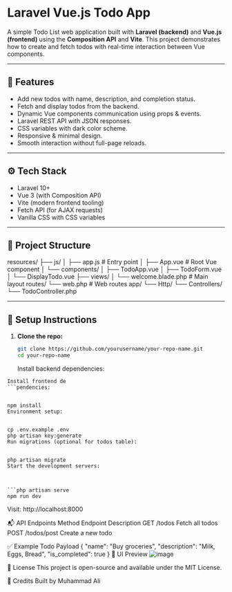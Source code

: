# Laravel Vue.js Todo App

A simple Todo List web application built with **Laravel (backend)** and **Vue.js (frontend)** using the **Composition API** and **Vite**. This project demonstrates how to create and fetch todos with real-time interaction between Vue components.

---

## 🔧 Features

- Add new todos with name, description, and completion status.
- Fetch and display todos from the backend.
- Dynamic Vue components communication using props & events.
- Laravel REST API with JSON responses.
- CSS variables with dark color scheme.
- Responsive & minimal design.
- Smooth interaction without full-page reloads.

---

## ⚙️ Tech Stack

- Laravel 10+
- Vue 3 (with Composition API)
- Vite (modern frontend tooling)
- Fetch API (for AJAX requests)
- Vanilla CSS with CSS variables

---

## 📂 Project Structure

resources/
├── js/
│ ├── app.js # Entry point
│ ├── App.vue # Root Vue component
│ └── components/
│ ├── TodoApp.vue
│ ├── TodoForm.vue
│ └── DisplayTodo.vue
├── views/
│ └── welcome.blade.php # Main layout
routes/
    └── web.php # Web routes
app/
└── Http/
└── Controllers/
    └── TodoController.php


---

## 🚀 Setup Instructions

1. **Clone the repo:**
   ```bash
   git clone https://github.com/yourusername/your-repo-name.git
   cd your-repo-name
   ```
   Install backend dependencies:

```composer install
Install frontend de
```pendencies:


npm install
Environment setup:


cp .env.example .env
php artisan key:generate
Run migrations (optional for todos table):


php artisan migrate
Start the development servers:



```php artisan serve
npm run dev
```
Visit:
http://localhost:8000

📬 API Endpoints
Method	Endpoint	Description
GET	/todos	Fetch all todos
POST	/todos/post	Create a new todo

✅ Example Todo Payload
{
  "name": "Buy groceries",
  "description": "Milk, Eggs, Bread",
  "is_completed": true
}
📸 UI Preview
![image](https://github.com/user-attachments/assets/8e1f3e38-585a-4401-86ca-6b3c31c3bff8)


📃 License
This project is open-source and available under the MIT License.

🙌 Credits
Built by Muhammad Ali

